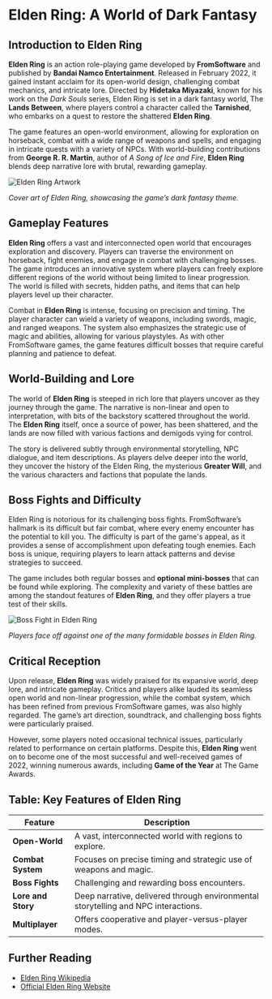 # Elden Ring: A World of Dark Fantasy

## Introduction to Elden Ring

**Elden Ring** is an action role-playing game developed by **FromSoftware** and published by **Bandai Namco Entertainment**. Released in February 2022, it gained instant acclaim for its open-world design, challenging combat mechanics, and intricate lore. Directed by **Hidetaka Miyazaki**, known for his work on the *Dark Souls* series, Elden Ring is set in a dark fantasy world, The **Lands Between**, where players control a character called the **Tarnished**, who embarks on a quest to restore the shattered **Elden Ring**.

The game features an open-world environment, allowing for exploration on horseback, combat with a wide range of weapons and spells, and engaging in intricate quests with a variety of NPCs. With world-building contributions from **George R. R. Martin**, author of *A Song of Ice and Fire*, **Elden Ring** blends deep narrative lore with brutal, rewarding gameplay.

![Elden Ring Artwork](https://upload.wikimedia.org/wikipedia/commons/1/18/Elden_Ring_Cover_Art.jpg)

*Cover art of Elden Ring, showcasing the game’s dark fantasy theme.*

## Gameplay Features

**Elden Ring** offers a vast and interconnected open world that encourages exploration and discovery. Players can traverse the environment on horseback, fight enemies, and engage in combat with challenging bosses. The game introduces an innovative system where players can freely explore different regions of the world without being limited to linear progression. The world is filled with secrets, hidden paths, and items that can help players level up their character.

Combat in **Elden Ring** is intense, focusing on precision and timing. The player character can wield a variety of weapons, including swords, magic, and ranged weapons. The system also emphasizes the strategic use of magic and abilities, allowing for various playstyles. As with other FromSoftware games, the game features difficult bosses that require careful planning and patience to defeat.

## World-Building and Lore

The world of **Elden Ring** is steeped in rich lore that players uncover as they journey through the game. The narrative is non-linear and open to interpretation, with bits of the backstory scattered throughout the world. The **Elden Ring** itself, once a source of power, has been shattered, and the lands are now filled with various factions and demigods vying for control.

The story is delivered subtly through environmental storytelling, NPC dialogue, and item descriptions. As players delve deeper into the world, they uncover the history of the Elden Ring, the mysterious **Greater Will**, and the various characters and factions that populate the lands.

## Boss Fights and Difficulty

Elden Ring is notorious for its challenging boss fights. FromSoftware’s hallmark is its difficult but fair combat, where every enemy encounter has the potential to kill you. The difficulty is part of the game's appeal, as it provides a sense of accomplishment upon defeating tough enemies. Each boss is unique, requiring players to learn attack patterns and devise strategies to succeed.

The game includes both regular bosses and **optional mini-bosses** that can be found while exploring. The complexity and variety of these battles are among the standout features of **Elden Ring**, and they offer players a true test of their skills.

![Boss Fight in Elden Ring](https://upload.wikimedia.org/wikipedia/commons/0/05/Elden_Ring_Boss_Fight.jpg)

*Players face off against one of the many formidable bosses in Elden Ring.*

## Critical Reception

Upon release, **Elden Ring** was widely praised for its expansive world, deep lore, and intricate gameplay. Critics and players alike lauded its seamless open world and non-linear progression, while the combat system, which has been refined from previous FromSoftware games, was also highly regarded. The game’s art direction, soundtrack, and challenging boss fights were particularly praised.

However, some players noted occasional technical issues, particularly related to performance on certain platforms. Despite this, **Elden Ring** went on to become one of the most successful and well-received games of 2022, winning numerous awards, including **Game of the Year** at The Game Awards.

## Table: Key Features of Elden Ring

| Feature               | Description                                           |
|-----------------------|-------------------------------------------------------|
| **Open-World**         | A vast, interconnected world with regions to explore. |
| **Combat System**      | Focuses on precise timing and strategic use of weapons and magic. |
| **Boss Fights**        | Challenging and rewarding boss encounters.            |
| **Lore and Story**     | Deep narrative, delivered through environmental storytelling and NPC interactions. |
| **Multiplayer**        | Offers cooperative and player-versus-player modes.    |

## Further Reading

- [Elden Ring Wikipedia](https://en.wikipedia.org/wiki/Elden_Ring)
- [Official Elden Ring Website](https://en.bandainamcoent.eu/elden-ring/elden-ring)
